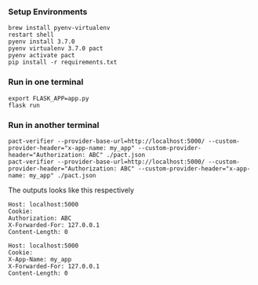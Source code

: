 ### Setup Environments
```
brew install pyenv-virtualenv
restart shell
pyenv install 3.7.0
pyenv virtualenv 3.7.0 pact
pyenv activate pact
pip install -r requirements.txt
```

### Run in one terminal
```
export FLASK_APP=app.py
flask run
```

### Run in another terminal
```
pact-verifier --provider-base-url=http://localhost:5000/ --custom-provider-header="x-app-name: my_app" --custom-provider-header="Authorization: ABC" ./pact.json
pact-verifier --provider-base-url=http://localhost:5000/ --custom-provider-header="Authorization: ABC" --custom-provider-header="x-app-name: my_app" ./pact.json
```

The outputs looks like this respectively
```
Host: localhost:5000
Cookie: 
Authorization: ABC
X-Forwarded-For: 127.0.0.1
Content-Length: 0
```

```
Host: localhost:5000
Cookie: 
X-App-Name: my_app
X-Forwarded-For: 127.0.0.1
Content-Length: 0
```